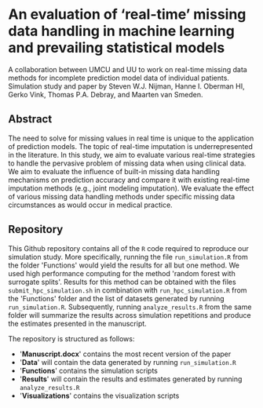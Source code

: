 # An evaluation of ‘real-time’ missing data handling in machine learning and prevailing statistical models

A collaboration between UMCU and UU to work on real-time missing data methods for incomplete prediction model data of individual patients. Simulation study and paper by Steven W.J. Nijman, Hanne I. Oberman HI, Gerko Vink, Thomas P.A. Debray, and Maarten van Smeden.

## Abstract
The need to solve for missing values in real time is unique to the application of prediction models. The topic of real-time imputation is underrepresented in the literature. In this study, we aim to evaluate various real-time strategies to handle the pervasive problem of missing data when using clinical data. We aim to evaluate the influence of built-in missing data handling mechanisms on prediction accuracy and compare it with existing real-time imputation methods (e.g., joint modeling imputation). We evaluate the effect of various missing data handling methods under specific missing data circumstances as would occur in medical practice.

## Repository
This Github repository contains all of the `R` code required to reproduce our simulation study. More specifically, running the file `run_simulation.R` from the folder 'Functions' would yield the results for all but one method. We used high performance computing for the method 'random forest with surrogate splits'. Results for this method can be obtained with the files `submit_hpc_simulation.sh` in combination with `run_hpc_simulation.R` from the 'Functions' folder and the list of datasets generated by running `run_simulation.R`. Subsequently, running `analyze_results.R` from the same folder will summarize the results across simulation repetitions and produce the estimates presented in the manuscript.

The repository is structured as follows:
- '**Manuscript.docx**' contains the most recent version of the paper
- '**Data**' will contain the data generated by running `run_simulation.R`
- '**Functions**' contains the simulation scripts
- '**Results**' will contain the results and estimates generated by running `analyze_results.R`
- '**Visualizations**' contains the visualization scripts 

